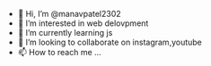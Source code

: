 - 👋 Hi, I’m @manavpatel2302
- 👀 I’m interested in web delovpment
- 🌱 I’m currently learning js 
- 💞️ I’m looking to collaborate on instagram,youtube
- 📫 How to reach me ...

<!---
manavpatel2302/manavpatel2302 is a ✨ special ✨ repository because its `README.md` (this file) appears on your GitHub profile.
You can click the Preview link to take a look at your changes.
--->
